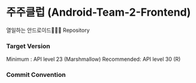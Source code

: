 # 주주클럽 (Android-Team-2-Frontend)
열일하는 안드로이드🐜🐜🐜 Repository

### Target Version
Minimum : API level 23 (Marshmallow)
Recommended: API level 30 (R)

### Commit Convention
